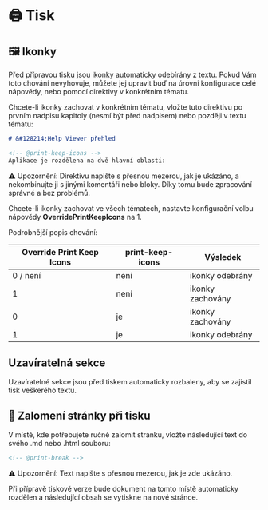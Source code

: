 # 🖨️ Tisk

## 🖼️ Ikonky

Před přípravou tisku jsou ikonky automaticky odebírány z textu. Pokud Vám toto chování nevyhovuje, můžete jej upravit buď na úrovni konfigurace celé nápovědy, nebo pomocí direktivy v konkrétním tématu.

Chcete-li ikonky zachovat v konkrétním tématu, vložte tuto direktivu po prvním nadpisu kapitoly (nesmí být před nadpisem) nebo později v textu tématu:

```markdown
# &#128214;Help Viewer přehled

<!-- @print-keep-icons -->
Aplikace je rozdělena na dvě hlavní oblasti:
```

⚠️ Upozornění: Direktivu napište s přesnou mezerou, jak je ukázáno, a nekombinujte ji s jinými komentáři nebo bloky. Díky tomu bude zpracování správné a bez problémů.

Chcete-li ikonky zachovat ve všech tématech, nastavte konfigurační volbu nápovědy **OverridePrintKeepIcons** na 1. 

Podrobnější popis chování:

| Override Print Keep Icons | print-keep-icons | Výsledek |
|---|---|---|
| 0 / není | není | ikonky odebrány |
| 1 | není | ikonky zachovány |
| 0 | je | ikonky zachovány |
| 1 | je | ikonky odebrány |

## Uzavíratelná sekce

Uzavíratelné sekce jsou před tiskem automaticky rozbaleny, aby se zajistil tisk veškerého textu.

## 📄 Zalomení stránky při tisku

V místě, kde potřebujete ručně zalomit stránku, vložte následující text do svého .md nebo .html souboru:

```markdown
<!-- @print-break -->
```

⚠️ Upozornění: Text napište s přesnou mezerou, jak je zde ukázáno.

Při přípravě tiskové verze bude dokument na tomto místě automaticky rozdělen a následující obsah se vytiskne na nové stránce.
